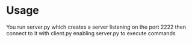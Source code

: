 <h1>Usage </h1>
You run server.py which creates a server listening on the port 2222 then connect to it with client.py enabling server.py to execute commands 
